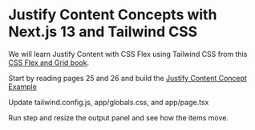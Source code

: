 # Justify Content Concepts with Next.js 13 and Tailwind CSS

We will learn Justify Content with CSS Flex using Tailwind CSS from this [CSS Flex and Grid book](https://shrutibalasa.gumroad.com/l/css-flex-and-grid).

Start by reading pages 25 and 26 and build the [Justify Content Concept Example](https://play.tailwindcss.com/wJKeQ3KikX?size=970x750)

Update tailwind.config.js, app/globals.css, and app/page.tsx

Run step and resize the output panel and see how the items move.




